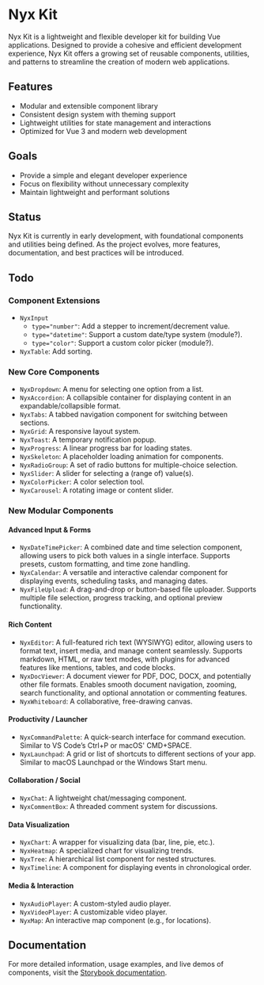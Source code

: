 # Nyx Kit
Nyx Kit is a lightweight and flexible developer kit for building Vue applications. Designed to provide a cohesive and efficient development experience, Nyx Kit offers a growing set of reusable components, utilities, and patterns to streamline the creation of modern web applications.

## Features
- Modular and extensible component library
- Consistent design system with theming support
- Lightweight utilities for state management and interactions
- Optimized for Vue 3 and modern web development

## Goals
- Provide a simple and elegant developer experience
- Focus on flexibility without unnecessary complexity
- Maintain lightweight and performant solutions

## Status
Nyx Kit is currently in early development, with foundational components and utilities being defined. As the project evolves, more features, documentation, and best practices will be introduced.

## Todo

### Component Extensions
- `NyxInput`
  - `type="number"`: Add a stepper to increment/decrement value.
  - `type="datetime"`: Support a custom date/type system (module?).
  - `type="color"`: Support a custom color picker (module?).
- `NyxTable`: Add sorting.

### New Core Components
- `NyxDropdown`: A menu for selecting one option from a list.
- `NyxAccordion`: A collapsible container for displaying content in an expandable/collapsible format.
- `NyxTabs`: A tabbed navigation component for switching between sections.
- `NyxGrid`: A responsive layout system.
- `NyxToast`: A temporary notification popup.
- `NyxProgress`: A linear progress bar for loading states.
- `NyxSkeleton`: A placeholder loading animation for components.
- `NyxRadioGroup`: A set of radio buttons for multiple-choice selection.
- `NyxSlider`: A slider for selecting a (range of) value(s).
- `NyxColorPicker`: A color selection tool.
- `NyxCarousel`: A rotating image or content slider.

### New Modular Components
#### Advanced Input & Forms
- `NyxDateTimePicker`: A combined date and time selection component, allowing users to pick both values in a single interface. Supports presets, custom formatting, and time zone handling.
- `NyxCalendar`: A versatile and interactive calendar component for displaying events, scheduling tasks, and managing dates.
- `NyxFileUpload`: A drag-and-drop or button-based file uploader. Supports multiple file selection, progress tracking, and optional preview functionality.

#### Rich Content
- `NyxEditor`: A full-featured rich text (WYSIWYG) editor, allowing users to format text, insert media, and manage content seamlessly. Supports markdown, HTML, or raw text modes, with plugins for advanced features like mentions, tables, and code blocks.
- `NyxDocViewer`: A document viewer for PDF, DOC, DOCX, and potentially other file formats. Enables smooth document navigation, zooming, search functionality, and optional annotation or commenting features.
- `NyxWhiteboard`: A collaborative, free-drawing canvas.

#### Productivity / Launcher
- `NyxCommandPalette`: A quick-search interface for command execution. Similar to VS Code’s Ctrl+P or macOS' CMD+SPACE.
- `NyxLaunchpad`: A grid or list of shortcuts to different sections of your app. Similar to macOS Launchpad or the Windows Start menu.

#### Collaboration / Social
- `NyxChat`: A lightweight chat/messaging component.
- `NyxCommentBox`: A threaded comment system for discussions.

#### Data Visualization
- `NyxChart`: A wrapper for visualizing data (bar, line, pie, etc.).
- `NyxHeatmap`: A specialized chart for visualizing trends.
- `NyxTree`: A hierarchical list component for nested structures.
- `NyxTimeline`: A component for displaying events in chronological order.

#### Media & Interaction
- `NyxAudioPlayer`: A custom-styled audio player.
- `NyxVideoPlayer`: A customizable video player.
- `NyxMap`: An interactive map component (e.g., for locations).

## Documentation
For more detailed information, usage examples, and live demos of components, visit the [Storybook documentation](https://nyxkit.github.io/nyx-kit).
